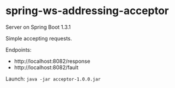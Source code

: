# spring-ws-addressing-acceptor

Server on Spring Boot 1.3.1

Simple accepting requests.

Endpoints:

- http://localhost:8082/response
- http://localhost:8082/fault

Launch: 
```java -jar acceptor-1.0.0.jar```
